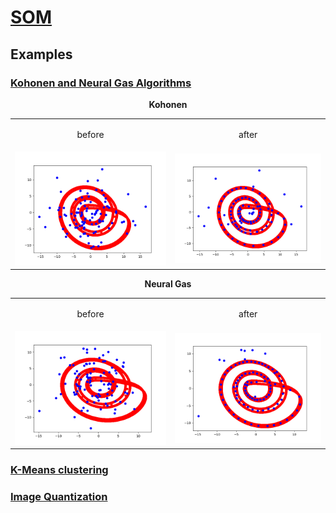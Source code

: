 # [SOM](https://github.com/ZdrzalikPrzemyslaw/Machine-Learning/tree/master/SelfOrganizingMap)

## Examples

###  [Kohonen and Neural Gas Algorithms](https://github.com/ZdrzalikPrzemyslaw/Machine-Learning/tree/master/SelfOrganizingMap/KohonenAndNeuralGas)
<p align="center">
    <b>Kohonen</b>
</p>

<table cellpadding="0" cellspacing="0" border="0">
    <tr>
    <td><p align="center">before</p></td>
    <td><p align="center">after</p></td>
    </tr>
  <tr>
    <td><img src="https://github.com/ZdrzalikPrzemyslaw/Machine-Learning/blob/master/.github/Kohonen_Before.png"
     alt="Approximation plot"/></td>
    <td><img src="https://github.com/ZdrzalikPrzemyslaw/Machine-Learning/blob/master/.github/Kohonen_After.png"
     alt="Error plot"/></td>
  </tr>
 </table>
 
<p align="center">
    <b>Neural Gas</b>
</p>

<table cellpadding="0" cellspacing="0" border="0">
    <tr>
    <td><p align="center">before</p></td>
    <td><p align="center">after</p></td>
    </tr>
  <tr>
    <td><img src="https://github.com/ZdrzalikPrzemyslaw/Machine-Learning/blob/master/.github/NeuralGas_Before.png"
     alt="Approximation plot"/></td>
    <td><img src="https://github.com/ZdrzalikPrzemyslaw/Machine-Learning/blob/master/.github/NeuralGas_After.png"
     alt="Error plot"/></td>
  </tr>
 </table>


### [K-Means clustering](https://github.com/ZdrzalikPrzemyslaw/Machine-Learning/tree/master/SelfOrganizingMap/KMeans)



### [Image Quantization](https://github.com/ZdrzalikPrzemyslaw/Machine-Learning/tree/master/SelfOrganizingMap/ImageQuantization)


